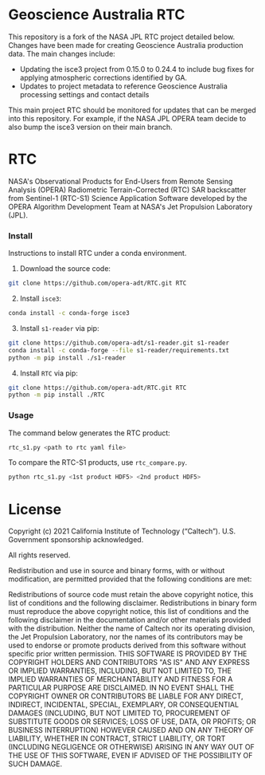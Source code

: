 # Geoscience Australia RTC

This repository is a fork of the NASA JPL RTC project detailed below. Changes have been made for creating Geoscience Australia production data. The main changes include:
-  Updating the isce3 project from 0.15.0 to 0.24.4 to include bug fixes for applying atmospheric corrections identified by GA.
-  Updates to project metadata to reference Geoscience Australia processing settings and contact details

This main project RTC should be monitored for updates that can be merged into this repository. For example, if the NASA JPL OPERA team decide to also bump the isce3 version on their main branch.


# RTC
NASA's Observational Products for End-Users from Remote Sensing Analysis (OPERA) Radiometric Terrain-Corrected (RTC) SAR backscatter from Sentinel-1 (RTC-S1) Science Application Software developed by the OPERA Algorithm Development Team at NASA's Jet Propulsion Laboratory (JPL).



### Install

Instructions to install RTC under a conda environment.

1. Download the source code:

```bash
git clone https://github.com/opera-adt/RTC.git RTC
```

2. Install `isce3`:

```bash
conda install -c conda-forge isce3
```

3. Install `s1-reader` via pip:
```bash
git clone https://github.com/opera-adt/s1-reader.git s1-reader
conda install -c conda-forge --file s1-reader/requirements.txt
python -m pip install ./s1-reader
```

4. Install `RTC` via pip:
```bash
git clone https://github.com/opera-adt/RTC.git RTC
python -m pip install ./RTC
```



### Usage

The command below generates the RTC product:

```bash
rtc_s1.py <path to rtc yaml file>
```

To compare the RTC-S1 products, use `rtc_compare.py`.

```bash
python rtc_s1.py <1st product HDF5> <2nd product HDF5>
```

# License
Copyright (c) 2021 California Institute of Technology (“Caltech”). U.S. Government sponsorship acknowledged.

All rights reserved.

Redistribution and use in source and binary forms, with or without modification, are permitted provided that the following conditions are met:

Redistributions of source code must retain the above copyright notice, this list of conditions and the following disclaimer.
Redistributions in binary form must reproduce the above copyright notice, this list of conditions and the following disclaimer in the documentation and/or other materials provided with the distribution.
Neither the name of Caltech nor its operating division, the Jet Propulsion Laboratory, nor the names of its contributors may be used to endorse or promote products derived from this software without specific prior written permission.
THIS SOFTWARE IS PROVIDED BY THE COPYRIGHT HOLDERS AND CONTRIBUTORS "AS IS" AND ANY EXPRESS OR IMPLIED WARRANTIES, INCLUDING, BUT NOT LIMITED TO, THE IMPLIED WARRANTIES OF MERCHANTABILITY AND FITNESS FOR A PARTICULAR PURPOSE ARE DISCLAIMED. IN NO EVENT SHALL THE COPYRIGHT OWNER OR CONTRIBUTORS BE LIABLE FOR ANY DIRECT, INDIRECT, INCIDENTAL, SPECIAL, EXEMPLARY, OR CONSEQUENTIAL DAMAGES (INCLUDING, BUT NOT LIMITED TO, PROCUREMENT OF SUBSTITUTE GOODS OR SERVICES; LOSS OF USE, DATA, OR PROFITS; OR BUSINESS INTERRUPTION) HOWEVER CAUSED AND ON ANY THEORY OF LIABILITY, WHETHER IN CONTRACT, STRICT LIABILITY, OR TORT (INCLUDING NEGLIGENCE OR OTHERWISE) ARISING IN ANY WAY OUT OF THE USE OF THIS SOFTWARE, EVEN IF ADVISED OF THE POSSIBILITY OF SUCH DAMAGE.
